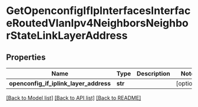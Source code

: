 # GetOpenconfigIfIpInterfacesInterfaceRoutedVlanIpv4NeighborsNeighborStateLinkLayerAddress

## Properties
Name | Type | Description | Notes
------------ | ------------- | ------------- | -------------
**openconfig_if_iplink_layer_address** | **str** |  | [optional] 

[[Back to Model list]](../README.md#documentation-for-models) [[Back to API list]](../README.md#documentation-for-api-endpoints) [[Back to README]](../README.md)


